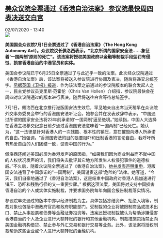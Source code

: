 <!--1593701773000-->
[美众议院全票通过《香港自治法案》 参议院最快周四表决送交白宫](http://www.rfi.fr//cn/%E6%B8%AF%E6%BE%B3%E5%8F%B0/20200702-%E7%BE%8E%E4%BC%97%E8%AE%AE%E9%99%A2%E5%85%A8%E7%A5%A8%E9%80%9A%E8%BF%87-%E9%A6%99%E6%B8%AF%E8%87%AA%E6%B2%BB%E6%B3%95%E6%A1%88-%E5%8F%82%E8%AE%AE%E9%99%A2%E6%9C%80%E5%BF%AB%E5%91%A8%E5%9B%9B%E8%A1%A8%E5%86%B3%E9%80%81%E4%BA%A4%E7%99%BD%E5%AE%AB)
------

<div>02/07/2020 - 13:40</div><img src="https://s.rfi.fr/media/display/8e01fe36-bc56-11ea-bca6-005056bff430/w:310/p:16x9/2aa899b877524d9226e6b3d1e119fea9.jpg"><p><strong>美国国会众议院7月1日全票通过了《香港自治法案》（The Hong Kong Autonomy Act）。众议院议长佩洛西表示，“北京所谓的国家安全法……象征着‘一国两制’原则的死亡”。该法案将授权美国政府以金融等制裁手段惩罚有侵蚀、损害香港自治的中港官员和实体。</strong></p><div class="t-content__body u-clearfix"><div class="m-interstitial"></div><p>美国会参议院已于6月25日全票通过了与此近乎一致的法案。此次经众议院通过《香港自治法案》后，该法案将被送入参议院进行协调及表决，随后将递交总统签字。<a target="_blank" href="http://www.theguardian.com/world/2020/jul/02/china-sanctions-approved-by-us-house-as-pelosi-calls-hong-kong-security-law-horrific">另据英国《卫报》报道</a>，作为该法案之前通过的参议院版本的联合发起人之一，民主党参议员克里斯·范霍伦（Chris Van Hollen）介绍指，参议院最快会在周四对众议院通过的版本进行表决，随后将送往白宫等待总统签字。</p><p>7月1日，佩洛西在北京推行港版国安法生效后，罕见地亲自出席当天稍早在众议院外交事务委员会举行的香港国安法听证会。她参会并在发表致辞中表示，“中国通过所谓的国家安全法将23年前承诺的‘一国两制’逼至绝境。”她续指，中国人大选择在香港主权移交纪念日前夕通过香港国安法意味着“一国两制”已经死亡。她认为，“这一法律是针对香港人的一次残酷、根本性的镇压，意在摧毁向港人所承诺的自由。”她强调，“香港国安法的目的是要阻吓和压制香港的言论自由，我呼吁所有热爱自由的人们团结一致，谴责中国的行为。”</p><p>佩洛西还阐述美国必须为香港发声的原因指，“如果我们因为商业利益而不就中国的人权状况发声的话，我们将失去批评其它地方所发生人权侵犯事件的道德权威。”不久后，随着众议院全票通过了《香港自治法案》，<a target="_blank" href="http://www.speaker.gov/newsroom/7120-2">她并发表声明重申</a>，港版国安法违背了中国承诺的“一国两制”，美国谴责这部“危险的”法律。她写道，“今天，我们自豪地通过了《香港自治法案》，这是结束中国政府对香港人民加速进行镇压、恐吓和残酷行径的又一重要步骤。” 根据这项法案，美国将对支持中国损害香港自治的个人或实体实施制裁，并要求国务院每年向国会报告制裁落实情况。</p><p>参议院早先通过的版本中亦以经济制裁为主，具体包括冻结资产、拒绝入境等，制裁对象也包括中港政府官员和政府职能部门。受制裁的企业将被限制商品或技术出口、禁止从事股票和债券等金融证券投资等。法案还授权制裁被认为帮助涉嫌侵害香港自治的个人及企业进行大额转账的银行和其他金融机构。制裁措施包括禁止向美国金融机构借贷、禁止参与外汇交易和银行交易等业务。此外，该法案将授权制裁帮助这些企业或个人进行大额转账的金融机构。</p><div class="o-self-promo o-self-promo--nl o-self-promo--hidden" data-selfpromo-newsletter></div><div class="o-self-promo o-self-promo--app o-self-promo--hidden" data-selfpromo-app></div></div>
